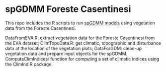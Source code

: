 # spGDMM Foreste Casentinesi

This repo includes the R scripts to run [spGDMM models](https://doi.org/10.1111/2041-210X.14259) using vegetation data from the Foreste Casentinesi.

DataFromEVA.R: extract vegetation data for the Foreste Casentinesi from the EVA dataset;
ClimTopoData.R: get climatic, topographic and disturbance data at the location of the vegetation plots;
DataForGDM: clean-up vegetation data and prepare input objects for the spGDMM.
ComputeClimIndices: function for computing a set of climatic indices using the ClimInd R package.